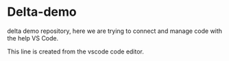 # Delta-demo

delta demo repository, here we are trying to connect and manage code with the help VS Code.


This line is created from the vscode code editor.
